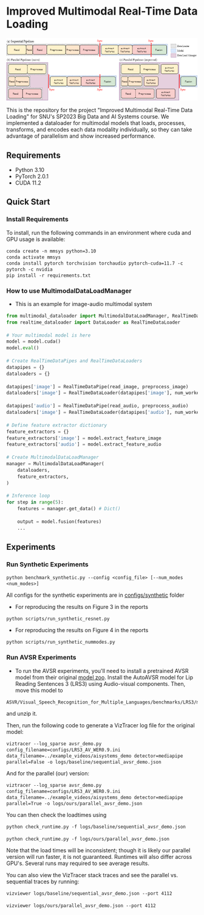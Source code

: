 # Improved Multimodal Real-Time Data Loading

![](assets/framework_overview.png)

This is the repository for the project "Improved Multimodal Real-Time Data Loading" for SNU's SP2023 Big Data and AI Systems course.
We implemented a dataloader for multimodal models that loads, processes, transforms, and encodes each data modality individually, so they can take advantage of parallelism and show increased performance.

## Requirements

- Python 3.10
- PyTorch 2.0.1
- CUDA 11.2

## Quick Start
### Install Requirements

To install, run the following commands in an environment where cuda and GPU usage is available:

``` shell
conda create -n mmsys python=3.10
conda activate mmsys
conda install pytorch torchvision torchaudio pytorch-cuda=11.7 -c pytorch -c nvidia
pip install -r requirements.txt
```

### How to use MultimodalDataLoadManager
- This is an example for image-audio multimodal system
``` python
from multimodal_dataloader import MultimodalDataLoadManager, RealTimeDataPipe
from realtime_dataloader import DataLoader as RealTimeDataLoader

# Your multimodal model is here
model = model.cuda()
model.eval()

# Create RealTimeDataPipes and RealTimeDataLoaders
datapipes = {}
dataloaders = {}

datapipes['image'] = RealTimeDataPipe(read_image, preprocess_image)
dataloaders['image'] = RealTimeDataLoader(datapipes['image'], num_workers = 1, batch_size = 1, shuffle = False)

datapipes['audio'] = RealTimeDataPipe(read_audio, preprocess_audio)
dataloaders['image'] = RealTimeDataLoader(datapipes['audio'], num_workers = 1, batch_size = 1, shuffle = False)

# Define feature extractor dictionary
feature_extractors = {}
feature_extractors['image'] = model.extract_feature_image
feature_extractors['audio'] = model.extract_feature_audio

# Create MultimodalDataLoadManager
manager = MultimodalDataLoadManager(
    dataloaders,
    feature_extractors,
)

# Inference loop
for step in range(5):
    features = manager.get_data() # Dict()

    output = model.fusion(features)
    ...
```


## Experiments
### Run Synthetic Experiments
``` shell
python benchmark_synthetic.py --config <config_file> [--num_modes <num_modes>]
```
All configs for the synthetic experiments are in [configs/synthetic](configs/synthetic) folder

-  For reproducing the results on Figure 3 in the reports
``` shell
python scripts/run_synthetic_resnet.py
```
- For reproducing the results on Figure 4 in the reports
``` shell
python scripts/run_synthetic_nummodes.py
```

### Run AVSR Experiments

- To run the AVSR experiments, you'll need to install a pretrained AVSR model from their original [model zoo](https://github.com/mpc001/Visual_Speech_Recognition_for_Multiple_Languages#Model-Zoo). Install the AutoAVSR model for Lip Reading Sentences 3 (LRS3) using Audio-visual components. Then, move this model to
```
ASVR/Visual_Speech_Recognition_for_Multiple_Languages/benchmarks/LRS3/models
```
and unzip it.

Then, run the following code to generate a VizTracer log file for the original model:

``` shell
viztracer --log_sparse avsr_demo.py config_filename=configs/LRS3_AV_WER0.9.ini data_filename=../example_videos/aisystems_demo detector=mediapipe parallel=False -o logs/baseline/sequential_avsr_demo.json
```

And for the parallel (our) version:

``` shell
viztracer --log_sparse avsr_demo.py config_filename=configs/LRS3_AV_WER0.9.ini data_filename=../example_videos/aisystems_demo detector=mediapipe parallel=True -o logs/ours/parallel_avsr_demo.json
```

You can then check the loadtimes using 
``` shell
python check_runtime.py -f logs/baseline/sequential_avsr_demo.json

python check_runtime.py -f logs/ours/parallel_avsr_demo.json
```

Note that the load times will be inconsistent; though it is likely our parallel version will run faster, it is not guaranteed. Runtimes will also differ across GPU's. Several runs may required to see average results.

You can also view the VizTracer stack traces and see the parallel vs. sequential traces by running:

``` shell
vizviewer logs/baseline/sequential_avsr_demo.json --port 4112

vizviewer logs/ours/parallel_avsr_demo.json --port 4112
```
